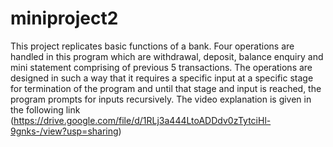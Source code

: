 # miniproject2
This project replicates basic functions of a bank.
Four operations are handled in this program which are withdrawal, deposit, balance enquiry and mini statement comprising of previous 5 transactions.
The operations are designed in such a way that it requires a specific input at a specific stage for termination of the program and until that stage and input is reached, the program prompts for inputs recursively.
The video explanation is given in the following link (https://drive.google.com/file/d/1RLj3a444LtoADDdv0zTytciHl-9gnks-/view?usp=sharing)
